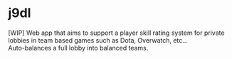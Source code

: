 # j9dl

[WIP] Web app that aims to support a player skill rating system for private lobbies in team based games such as Dota, Overwatch, etc...  
Auto-balances a full lobby into balanced teams.
